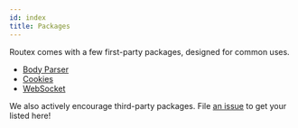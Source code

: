 ```yaml
---
id: index
title: Packages
---
```


Routex comes with a few first-party packages, designed for common uses.

- [Body Parser](./body-parser.md)
- [Cookies](./cookies.md)
- [WebSocket](./websocket.md)

We also actively encourage third-party packages. File [an issue](https://github.com/routexjs/docs/issues/new) to get your listed here!
